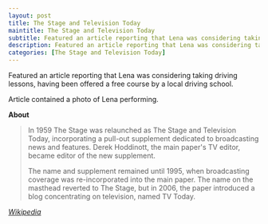 ```yaml
---
layout: post
title: The Stage and Television Today
maintitle: The Stage and Television Today
subtitle: Featured an article reporting that Lena was considering taking driving lessons, having been offered a free course by a local driving school.
description: Featured an article reporting that Lena was considering taking driving lessons, having been offered a free course by a local driving school. Article contained a photo of Lena performing.
categories: [The Stage and Television Today]
---
```


Featured an article reporting that Lena was considering taking driving lessons, having been offered a free course by a local driving school.

Article contained a photo of Lena performing.

**About**
> In 1959 The Stage was relaunched as The Stage and Television Today, incorporating a pull-out supplement dedicated to broadcasting news and features. Derek Hoddinott, the main paper's TV editor, became editor of the new supplement.
>
>The name and supplement remained until 1995, when broadcasting coverage was re-incorporated into the main paper. The name on the masthead reverted to The Stage, but in 2006, the paper introduced a blog concentrating on television, named TV Today.

<cite>[Wikipedia](https://en.wikipedia.org/wiki/The_Stage#The_Stage_and_Television_Today)</cite>
